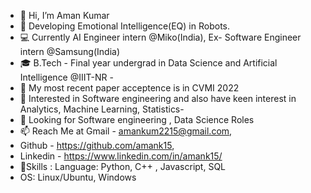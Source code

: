 - 👋 Hi, I’m Aman Kumar
- 🌱 Developing Emotional Intelligence(EQ) in Robots.
- 💻 Currently AI Engineer intern @Miko(India), Ex- Software Engineer intern @Samsung(India)
- 🎓 B.Tech - Final year undergrad in Data Science and Artificial Intelligence @IIIT-NR - 
- 📄 My most recent paper acceptence is in CVMI 2022
- 👀 Interested in Software engineering and also have keen interest in Analytics, Machine Learning, Statistics- 
- 💞️ Looking for Software engineering , Data Science Roles
- 📫 Reach Me at Gmail - amankum2215@gmail.com, 
- Github - https://github.com/amank15, 
- Linkedin - https://www.linkedin.com/in/amank15/
- 📄Skills : Language: Python, C++ , Javascript, SQL     
- OS: Linux/Ubuntu, Windows  
             
  
    

<!---
amank15/amank15 is a ✨ special ✨ repository because its `README.md` (this file) appears on your GitHub profile.
You can click the Preview link to take a look at your changes.
--->
